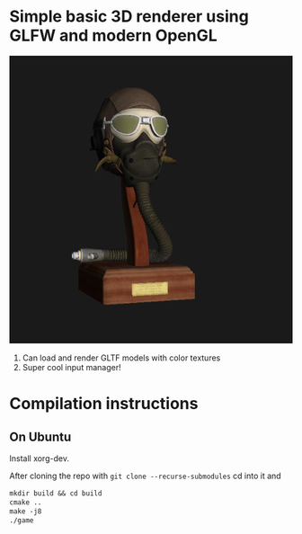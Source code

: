 # Simple basic 3D renderer using GLFW and modern OpenGL

<p align="center">
    <img height=512 src="screenshots/helmet.png" />
</p>


1. Can load and render GLTF models with color textures
2. Super cool input manager!

# Compilation instructions

## On Ubuntu

Install xorg-dev.

After cloning the repo with `git clone --recurse-submodules` cd into it and 

```
mkdir build && cd build
cmake ..
make -j8
./game
```
